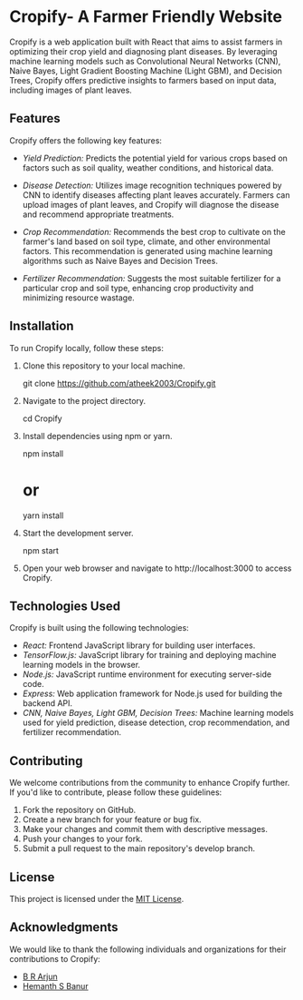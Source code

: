# Cropify- A Farmer Friendly Website

Cropify is a web application built with React that aims to assist farmers in optimizing their crop yield and diagnosing plant diseases. By leveraging machine learning models such as Convolutional Neural Networks (CNN), Naive Bayes, Light Gradient Boosting Machine (Light GBM), and Decision Trees, Cropify offers predictive insights to farmers based on input data, including images of plant leaves.

## Features

Cropify offers the following key features:

- *Yield Prediction:* Predicts the potential yield for various crops based on factors such as soil quality, weather conditions, and historical data.

- *Disease Detection:* Utilizes image recognition techniques powered by CNN to identify diseases affecting plant leaves accurately. Farmers can upload images of plant leaves, and Cropify will diagnose the disease and recommend appropriate treatments.

- *Crop Recommendation:* Recommends the best crop to cultivate on the farmer's land based on soil type, climate, and other environmental factors. This recommendation is generated using machine learning algorithms such as Naive Bayes and Decision Trees.

- *Fertilizer Recommendation:* Suggests the most suitable fertilizer for a particular crop and soil type, enhancing crop productivity and minimizing resource wastage.

## Installation

To run Cropify locally, follow these steps:

1. Clone this repository to your local machine.
   
   git clone https://github.com/atheek2003/Cropify.git
   

2. Navigate to the project directory.
   
   cd Cropify
   

3. Install dependencies using npm or yarn.
   
   npm install
   # or
   yarn install
   

4. Start the development server.
   
   npm start
  
   

5. Open your web browser and navigate to http://localhost:3000 to access Cropify.

## Technologies Used

Cropify is built using the following technologies:

- *React:* Frontend JavaScript library for building user interfaces.
- *TensorFlow.js:* JavaScript library for training and deploying machine learning models in the browser.
- *Node.js:* JavaScript runtime environment for executing server-side code.
- *Express:* Web application framework for Node.js used for building the backend API.
- *CNN, Naive Bayes, Light GBM, Decision Trees:* Machine learning models used for yield prediction, disease detection, crop recommendation, and fertilizer recommendation.

## Contributing

We welcome contributions from the community to enhance Cropify further. If you'd like to contribute, please follow these guidelines:

1. Fork the repository on GitHub.
2. Create a new branch for your feature or bug fix.
3. Make your changes and commit them with descriptive messages.
4. Push your changes to your fork.
5. Submit a pull request to the main repository's develop branch.

## License

This project is licensed under the [MIT License](LICENSE).

## Acknowledgments

We would like to thank the following individuals and organizations for their contributions to Cropify:

- [B R Arjun](https://github.com/BRArjun)
- [Hemanth S Banur](https://github.com/arjuuuuunnnnn)

